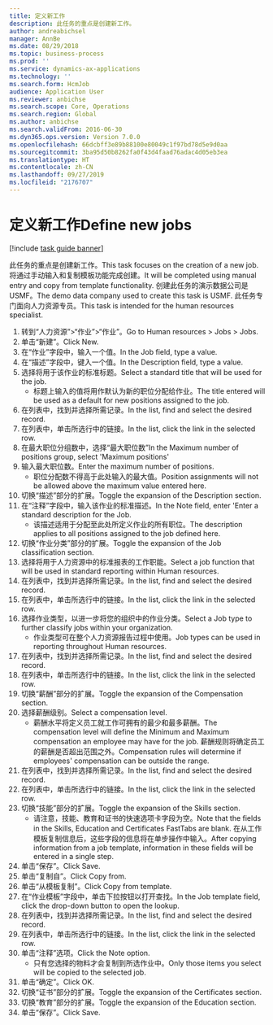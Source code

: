 ```yaml
---
title: 定义新工作
description: 此任务的重点是创建新工作。
author: andreabichsel
manager: AnnBe
ms.date: 08/29/2018
ms.topic: business-process
ms.prod: ''
ms.service: dynamics-ax-applications
ms.technology: ''
ms.search.form: HcmJob
audience: Application User
ms.reviewer: anbichse
ms.search.scope: Core, Operations
ms.search.region: Global
ms.author: anbichse
ms.search.validFrom: 2016-06-30
ms.dyn365.ops.version: Version 7.0.0
ms.openlocfilehash: 66dcbff3e89b88100e80049c1f97bd78d5e9d0aa
ms.sourcegitcommit: 3ba95d50b8262fa0f43d4faad76adac4d05eb3ea
ms.translationtype: HT
ms.contentlocale: zh-CN
ms.lasthandoff: 09/27/2019
ms.locfileid: "2176707"
---
```

# <a name="define-new-jobs"></a><span data-ttu-id="c8b31-103">定义新工作</span><span class="sxs-lookup"><span data-stu-id="c8b31-103">Define new jobs</span></span>

[!include [task guide banner](../../includes/task-guide-banner.md)]

<span data-ttu-id="c8b31-104">此任务的重点是创建新工作。</span><span class="sxs-lookup"><span data-stu-id="c8b31-104">This task focuses on the creation of a new job.</span></span> <span data-ttu-id="c8b31-105">将通过手动输入和复制模板功能完成创建。</span><span class="sxs-lookup"><span data-stu-id="c8b31-105">It will be completed using manual entry and copy from template functionality.</span></span> <span data-ttu-id="c8b31-106">创建此任务的演示数据公司是 USMF。</span><span class="sxs-lookup"><span data-stu-id="c8b31-106">The demo data company used to create this task is USMF.</span></span> <span data-ttu-id="c8b31-107">此任务专门面向人力资源专员。</span><span class="sxs-lookup"><span data-stu-id="c8b31-107">This task is intended for the human resources specialist.</span></span>

1. <span data-ttu-id="c8b31-108">转到“人力资源”>“作业”>“作业”。</span><span class="sxs-lookup"><span data-stu-id="c8b31-108">Go to Human resources > Jobs > Jobs.</span></span>
2. <span data-ttu-id="c8b31-109">单击“新建”。</span><span class="sxs-lookup"><span data-stu-id="c8b31-109">Click New.</span></span>
3. <span data-ttu-id="c8b31-110">在“作业”字段中，输入一个值。</span><span class="sxs-lookup"><span data-stu-id="c8b31-110">In the Job field, type a value.</span></span>
4. <span data-ttu-id="c8b31-111">在“描述”字段中，键入一个值。</span><span class="sxs-lookup"><span data-stu-id="c8b31-111">In the Description field, type a value.</span></span>
5. <span data-ttu-id="c8b31-112">选择将用于该作业的标准标题。</span><span class="sxs-lookup"><span data-stu-id="c8b31-112">Select a standard title that will be used for the job.</span></span> 
    * <span data-ttu-id="c8b31-113">标题上输入的值将用作默认为新的职位分配给作业。</span><span class="sxs-lookup"><span data-stu-id="c8b31-113">The title entered will be used as a default for new positions assigned to the job.</span></span>  
6. <span data-ttu-id="c8b31-114">在列表中，找到并选择所需记录。</span><span class="sxs-lookup"><span data-stu-id="c8b31-114">In the list, find and select the desired record.</span></span>
7. <span data-ttu-id="c8b31-115">在列表中，单击所选行中的链接。</span><span class="sxs-lookup"><span data-stu-id="c8b31-115">In the list, click the link in the selected row.</span></span>
8. <span data-ttu-id="c8b31-116">在最大职位分组数中，选择“最大职位数”</span><span class="sxs-lookup"><span data-stu-id="c8b31-116">In the Maximum number of positions group, select 'Maximum positions'</span></span>
9. <span data-ttu-id="c8b31-117">输入最大职位数。</span><span class="sxs-lookup"><span data-stu-id="c8b31-117">Enter the maximum number of positions.</span></span> 
    * <span data-ttu-id="c8b31-118">职位分配数不得高于此处输入的最大值。</span><span class="sxs-lookup"><span data-stu-id="c8b31-118">Position assignments will not be allowed above the maximum value entered here.</span></span>  
10. <span data-ttu-id="c8b31-119">切换“描述”部分的扩展。</span><span class="sxs-lookup"><span data-stu-id="c8b31-119">Toggle the expansion of the Description section.</span></span>
11. <span data-ttu-id="c8b31-120">在“注释”字段中，输入该作业的标准描述。</span><span class="sxs-lookup"><span data-stu-id="c8b31-120">In the Note field, enter 'Enter a standard description for the Job.</span></span>
    * <span data-ttu-id="c8b31-121">该描述适用于分配至此处所定义作业的所有职位。</span><span class="sxs-lookup"><span data-stu-id="c8b31-121">The description applies to all positions assigned to the job defined here.</span></span>  
12. <span data-ttu-id="c8b31-122">切换“作业分类”部分的扩展。</span><span class="sxs-lookup"><span data-stu-id="c8b31-122">Toggle the expansion of the Job classification section.</span></span>
13. <span data-ttu-id="c8b31-123">选择将用于人力资源中的标准报表的工作职能。</span><span class="sxs-lookup"><span data-stu-id="c8b31-123">Select a job function that will be used in standard reporting within Human resources.</span></span>
14. <span data-ttu-id="c8b31-124">在列表中，找到并选择所需记录。</span><span class="sxs-lookup"><span data-stu-id="c8b31-124">In the list, find and select the desired record.</span></span>
15. <span data-ttu-id="c8b31-125">在列表中，单击所选行中的链接。</span><span class="sxs-lookup"><span data-stu-id="c8b31-125">In the list, click the link in the selected row.</span></span>
16. <span data-ttu-id="c8b31-126">选择作业类型，以进一步将您的组织中的作业分类。</span><span class="sxs-lookup"><span data-stu-id="c8b31-126">Select a Job type to further classify jobs within your organization.</span></span> 
    * <span data-ttu-id="c8b31-127">作业类型可在整个人力资源报告过程中使用。</span><span class="sxs-lookup"><span data-stu-id="c8b31-127">Job types can be used in reporting throughout Human resources.</span></span>  
17. <span data-ttu-id="c8b31-128">在列表中，找到并选择所需记录。</span><span class="sxs-lookup"><span data-stu-id="c8b31-128">In the list, find and select the desired record.</span></span>
18. <span data-ttu-id="c8b31-129">在列表中，单击所选行中的链接。</span><span class="sxs-lookup"><span data-stu-id="c8b31-129">In the list, click the link in the selected row.</span></span>
19. <span data-ttu-id="c8b31-130">切换“薪酬”部分的扩展。</span><span class="sxs-lookup"><span data-stu-id="c8b31-130">Toggle the expansion of the Compensation section.</span></span>
20. <span data-ttu-id="c8b31-131">选择薪酬级别。</span><span class="sxs-lookup"><span data-stu-id="c8b31-131">Select a compensation level.</span></span>
    * <span data-ttu-id="c8b31-132">薪酬水平将定义员工就工作可拥有的最少和最多薪酬。</span><span class="sxs-lookup"><span data-stu-id="c8b31-132">The compensation level will define the Minimum and Maximum compensation an employee may have for the job.</span></span> <span data-ttu-id="c8b31-133">薪酬规则将确定员工的薪酬是否超出范围之外。</span><span class="sxs-lookup"><span data-stu-id="c8b31-133">Compensation rules will determine if employees' compensation can be outside the range.</span></span>  
21. <span data-ttu-id="c8b31-134">在列表中，找到并选择所需记录。</span><span class="sxs-lookup"><span data-stu-id="c8b31-134">In the list, find and select the desired record.</span></span>
22. <span data-ttu-id="c8b31-135">在列表中，单击所选行中的链接。</span><span class="sxs-lookup"><span data-stu-id="c8b31-135">In the list, click the link in the selected row.</span></span>
23. <span data-ttu-id="c8b31-136">切换“技能”部分的扩展。</span><span class="sxs-lookup"><span data-stu-id="c8b31-136">Toggle the expansion of the Skills section.</span></span>
    * <span data-ttu-id="c8b31-137">请注意，技能、教育和证书的快速选项卡字段为空。</span><span class="sxs-lookup"><span data-stu-id="c8b31-137">Note that the fields in the Skills, Education and Certificates FastTabs are blank.</span></span> <span data-ttu-id="c8b31-138">在从工作模板复制信息后，这些字段的信息将在单步操作中输入。</span><span class="sxs-lookup"><span data-stu-id="c8b31-138">After copying information from a job template, information in these fields will be entered in a single step.</span></span>   
24. <span data-ttu-id="c8b31-139">单击“保存”。</span><span class="sxs-lookup"><span data-stu-id="c8b31-139">Click Save.</span></span>
25. <span data-ttu-id="c8b31-140">单击“复制自”。</span><span class="sxs-lookup"><span data-stu-id="c8b31-140">Click Copy from.</span></span>
26. <span data-ttu-id="c8b31-141">单击“从模板复制”。</span><span class="sxs-lookup"><span data-stu-id="c8b31-141">Click Copy from template.</span></span>
27. <span data-ttu-id="c8b31-142">在“作业模板”字段中，单击下拉按钮以打开查找。</span><span class="sxs-lookup"><span data-stu-id="c8b31-142">In the Job template field, click the drop-down button to open the lookup.</span></span>
28. <span data-ttu-id="c8b31-143">在列表中，找到并选择所需记录。</span><span class="sxs-lookup"><span data-stu-id="c8b31-143">In the list, find and select the desired record.</span></span>
29. <span data-ttu-id="c8b31-144">在列表中，单击所选行中的链接。</span><span class="sxs-lookup"><span data-stu-id="c8b31-144">In the list, click the link in the selected row.</span></span>
30. <span data-ttu-id="c8b31-145">单击“注释”选项。</span><span class="sxs-lookup"><span data-stu-id="c8b31-145">Click the Note option.</span></span>
    * <span data-ttu-id="c8b31-146">只有您选择的物料才会复制到所选作业中。</span><span class="sxs-lookup"><span data-stu-id="c8b31-146">Only those items you select will be copied to the selected job.</span></span>    
31. <span data-ttu-id="c8b31-147">单击“确定”。</span><span class="sxs-lookup"><span data-stu-id="c8b31-147">Click OK.</span></span>
32. <span data-ttu-id="c8b31-148">切换“证书”部分的扩展。</span><span class="sxs-lookup"><span data-stu-id="c8b31-148">Toggle the expansion of the Certificates section.</span></span>
33. <span data-ttu-id="c8b31-149">切换“教育”部分的扩展。</span><span class="sxs-lookup"><span data-stu-id="c8b31-149">Toggle the expansion of the Education section.</span></span>
34. <span data-ttu-id="c8b31-150">单击“保存”。</span><span class="sxs-lookup"><span data-stu-id="c8b31-150">Click Save.</span></span>

